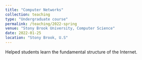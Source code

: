 ```yaml
---
title: "Computer Networks"
collection: teaching
type: "Undergraduate course"
permalink: /teaching/2022-spring
venue: "Stony Brook University, Computer Science"
date: 2022-01-25
location: "Stony Brook, U.S"
---
```


Helped students learn the fundamental structure of the Internet.